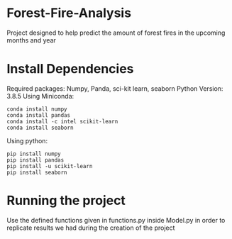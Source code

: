 # Forest-Fire-Analysis
Project designed to help predict the amount of forest fires in the upcoming months and year

# Install Dependencies
Required packages: Numpy, Panda, sci-kit learn, seaborn
Python Version: 3.8.5
Using Miniconda:
```
conda install numpy
conda install pandas
conda install -c intel scikit-learn
conda install seaborn
```
Using python:
```
pip install numpy
pip install pandas
pip install -u scikit-learn
pip install seaborn
```

# Running the project
Use the defined functions given in functions.py inside Model.py in order to replicate results we had during the creation of the project
